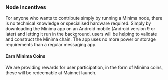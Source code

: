 ### Node Incentives

For anyone who wants to contribute simply by running a Minima node, there is no technical knowledge or specialised hardware required. Simply by downloading the Minima app on an Android mobile (Android version 9 or later) and letting it run in the background, users will be helping to validate and construct the Minima chain. The app uses no more power or storage requirements than a regular messaging app.

#### Earn Minima Coins

We are providing rewards for user participation, in the form of Minima coins, these will be redeemable at Mainnet launch. 
